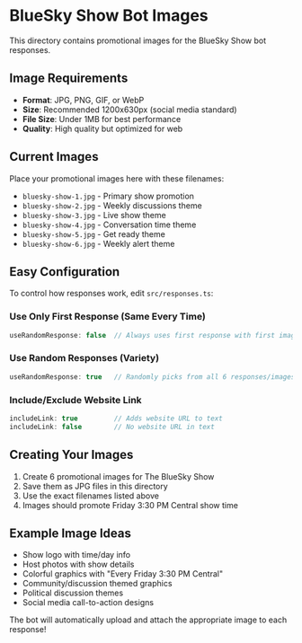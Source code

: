 # BlueSky Show Bot Images

This directory contains promotional images for the BlueSky Show bot responses.

## Image Requirements

- **Format**: JPG, PNG, GIF, or WebP
- **Size**: Recommended 1200x630px (social media standard)
- **File Size**: Under 1MB for best performance
- **Quality**: High quality but optimized for web

## Current Images

Place your promotional images here with these filenames:

- `bluesky-show-1.jpg` - Primary show promotion
- `bluesky-show-2.jpg` - Weekly discussions theme  
- `bluesky-show-3.jpg` - Live show theme
- `bluesky-show-4.jpg` - Conversation time theme
- `bluesky-show-5.jpg` - Get ready theme
- `bluesky-show-6.jpg` - Weekly alert theme

## Easy Configuration

To control how responses work, edit `src/responses.ts`:

### Use Only First Response (Same Every Time)
```typescript
useRandomResponse: false  // Always uses first response with first image
```

### Use Random Responses (Variety)
```typescript  
useRandomResponse: true   // Randomly picks from all 6 responses/images
```

### Include/Exclude Website Link
```typescript
includeLink: true         // Adds website URL to text
includeLink: false        // No website URL in text
```

## Creating Your Images

1. Create 6 promotional images for The BlueSky Show
2. Save them as JPG files in this directory
3. Use the exact filenames listed above
4. Images should promote Friday 3:30 PM Central show time

## Example Image Ideas

- Show logo with time/day info
- Host photos with show details  
- Colorful graphics with "Every Friday 3:30 PM Central"
- Community/discussion themed graphics
- Political discussion themes
- Social media call-to-action designs

The bot will automatically upload and attach the appropriate image to each response!